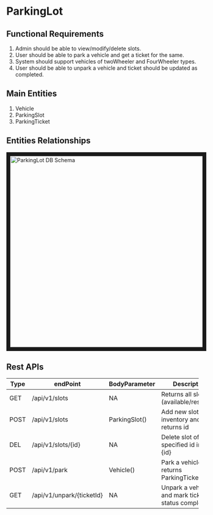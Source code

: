 # ParkingLot

## Functional Requirements
1. Admin should be able to view/modify/delete slots.
2. User should be able to park a vehicle and get a ticket for the same.
3. System should support vehicles of twoWheeler and FourWheeler types.
4. User should be able to unpark a vehicle and ticket should be updated as completed.

## Main Entities
1. Vehicle
2. ParkingSlot
3. ParkingTicket

## Entities Relationships
<img src="https://user-images.githubusercontent.com/16173594/145558162-e3fe9f3a-4d81-49c5-ace8-ff33ac68367a.png" 
alt="ParkingLot DB Schema" width="800" height="500" border="10" />

## Rest APIs
Type | endPoint | BodyParameter | Description
---  | ---      | ---           | --- 
GET  | /api/v1/slots | NA | Returns all slots (available/reserved)
POST | /api/v1/slots | ParkingSlot() | Add new slot in inventory and returns id
DEL  | /api/v1/slots/{id} | NA | Delete slot of specified id in path {id}
POST | /api/v1/park | Vehicle() | Park a vehicle and returns ParkingTicket
GET  | /api/v1/unpark/{ticketId} | NA | Unpark a vehicle and mark ticket status complete

